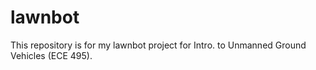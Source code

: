 # lawnbot
This repository is for my lawnbot project for Intro. to Unmanned Ground Vehicles (ECE 495).
